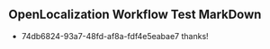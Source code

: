 ## OpenLocalization Workflow Test MarkDown
* 74db6824-93a7-48fd-af8a-fdf4e5eabae7 thanks!

<!--HONumber=Jul16_HO4-->



